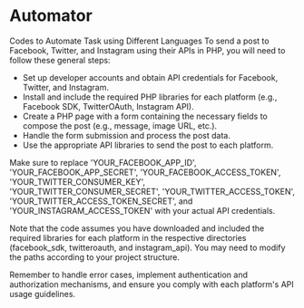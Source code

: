 # Automator
Codes to Automate Task using Different Languages
To send a post to Facebook, Twitter, and Instagram using their APIs in PHP, you will need to follow these general steps:

- Set up developer accounts and obtain API credentials for Facebook, Twitter, and Instagram.
- Install and include the required PHP libraries for each platform (e.g., Facebook SDK, TwitterOAuth, Instagram API).
- Create a PHP page with a form containing the necessary fields to compose the post (e.g., message, image URL, etc.).
- Handle the form submission and process the post data.
- Use the appropriate API libraries to send the post to each platform.

Make sure to replace 'YOUR_FACEBOOK_APP_ID', 'YOUR_FACEBOOK_APP_SECRET', 'YOUR_FACEBOOK_ACCESS_TOKEN', 'YOUR_TWITTER_CONSUMER_KEY', 'YOUR_TWITTER_CONSUMER_SECRET', 'YOUR_TWITTER_ACCESS_TOKEN', 'YOUR_TWITTER_ACCESS_TOKEN_SECRET', and 'YOUR_INSTAGRAM_ACCESS_TOKEN' with your actual API credentials.

Note that the code assumes you have downloaded and included the required libraries for each platform in the respective directories (facebook_sdk, twitteroauth, and instagram_api). You may need to modify the paths according to your project structure.

Remember to handle error cases, implement authentication and authorization mechanisms, and ensure you comply with each platform's API usage guidelines.

